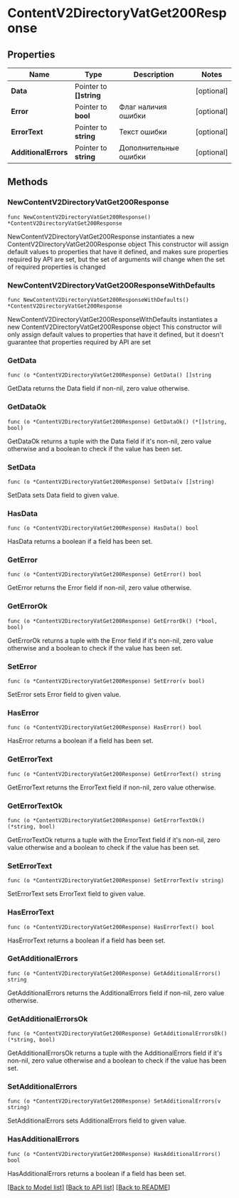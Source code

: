# ContentV2DirectoryVatGet200Response

## Properties

Name | Type | Description | Notes
------------ | ------------- | ------------- | -------------
**Data** | Pointer to **[]string** |  | [optional] 
**Error** | Pointer to **bool** | Флаг наличия ошибки | [optional] 
**ErrorText** | Pointer to **string** | Текст ошибки | [optional] 
**AdditionalErrors** | Pointer to **string** | Дополнительные ошибки | [optional] 

## Methods

### NewContentV2DirectoryVatGet200Response

`func NewContentV2DirectoryVatGet200Response() *ContentV2DirectoryVatGet200Response`

NewContentV2DirectoryVatGet200Response instantiates a new ContentV2DirectoryVatGet200Response object
This constructor will assign default values to properties that have it defined,
and makes sure properties required by API are set, but the set of arguments
will change when the set of required properties is changed

### NewContentV2DirectoryVatGet200ResponseWithDefaults

`func NewContentV2DirectoryVatGet200ResponseWithDefaults() *ContentV2DirectoryVatGet200Response`

NewContentV2DirectoryVatGet200ResponseWithDefaults instantiates a new ContentV2DirectoryVatGet200Response object
This constructor will only assign default values to properties that have it defined,
but it doesn't guarantee that properties required by API are set

### GetData

`func (o *ContentV2DirectoryVatGet200Response) GetData() []string`

GetData returns the Data field if non-nil, zero value otherwise.

### GetDataOk

`func (o *ContentV2DirectoryVatGet200Response) GetDataOk() (*[]string, bool)`

GetDataOk returns a tuple with the Data field if it's non-nil, zero value otherwise
and a boolean to check if the value has been set.

### SetData

`func (o *ContentV2DirectoryVatGet200Response) SetData(v []string)`

SetData sets Data field to given value.

### HasData

`func (o *ContentV2DirectoryVatGet200Response) HasData() bool`

HasData returns a boolean if a field has been set.

### GetError

`func (o *ContentV2DirectoryVatGet200Response) GetError() bool`

GetError returns the Error field if non-nil, zero value otherwise.

### GetErrorOk

`func (o *ContentV2DirectoryVatGet200Response) GetErrorOk() (*bool, bool)`

GetErrorOk returns a tuple with the Error field if it's non-nil, zero value otherwise
and a boolean to check if the value has been set.

### SetError

`func (o *ContentV2DirectoryVatGet200Response) SetError(v bool)`

SetError sets Error field to given value.

### HasError

`func (o *ContentV2DirectoryVatGet200Response) HasError() bool`

HasError returns a boolean if a field has been set.

### GetErrorText

`func (o *ContentV2DirectoryVatGet200Response) GetErrorText() string`

GetErrorText returns the ErrorText field if non-nil, zero value otherwise.

### GetErrorTextOk

`func (o *ContentV2DirectoryVatGet200Response) GetErrorTextOk() (*string, bool)`

GetErrorTextOk returns a tuple with the ErrorText field if it's non-nil, zero value otherwise
and a boolean to check if the value has been set.

### SetErrorText

`func (o *ContentV2DirectoryVatGet200Response) SetErrorText(v string)`

SetErrorText sets ErrorText field to given value.

### HasErrorText

`func (o *ContentV2DirectoryVatGet200Response) HasErrorText() bool`

HasErrorText returns a boolean if a field has been set.

### GetAdditionalErrors

`func (o *ContentV2DirectoryVatGet200Response) GetAdditionalErrors() string`

GetAdditionalErrors returns the AdditionalErrors field if non-nil, zero value otherwise.

### GetAdditionalErrorsOk

`func (o *ContentV2DirectoryVatGet200Response) GetAdditionalErrorsOk() (*string, bool)`

GetAdditionalErrorsOk returns a tuple with the AdditionalErrors field if it's non-nil, zero value otherwise
and a boolean to check if the value has been set.

### SetAdditionalErrors

`func (o *ContentV2DirectoryVatGet200Response) SetAdditionalErrors(v string)`

SetAdditionalErrors sets AdditionalErrors field to given value.

### HasAdditionalErrors

`func (o *ContentV2DirectoryVatGet200Response) HasAdditionalErrors() bool`

HasAdditionalErrors returns a boolean if a field has been set.


[[Back to Model list]](../README.md#documentation-for-models) [[Back to API list]](../README.md#documentation-for-api-endpoints) [[Back to README]](../README.md)



